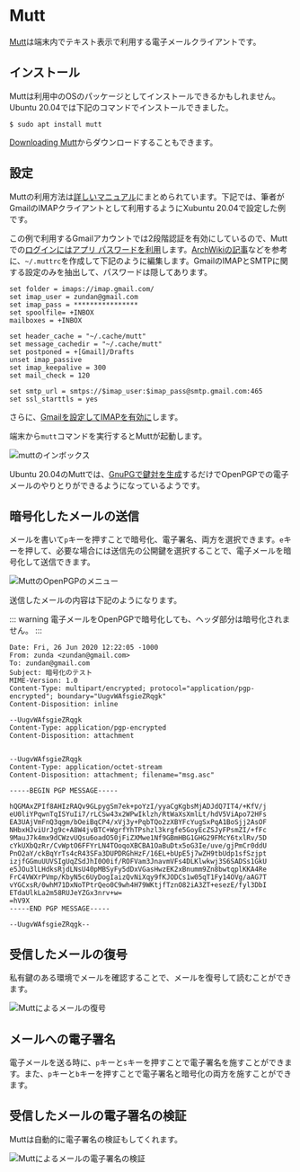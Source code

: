 # Mutt
[Mutt](http://www.mutt.org/)は端末内でテキスト表示で利用する電子メールクライアントです。

## インストール
Muttは利用中のOSのパッケージとしてインストールできるかもしれません。Ubuntu 20.04では下記のコマンドでインストールできました。

```
$ sudo apt install mutt
```

[Downloading Mutt](http://www.mutt.org/download.html)からダウンロードすることもできます。

## 設定
Muttの利用方法は[詳しいマニュアル](http://www.mutt.org/doc/manual/)にまとめられています。下記では、筆者がGmailのIMAPクライアントとして利用するようにXubuntu 20.04で設定した例です。

この例で利用するGmailアカウントでは2段階認証を有効にしているので、Muttでの[ログインにはアプリ パスワードを利用](https://support.google.com/mail/answer/185833?hl=ja)します。[ArchWikiの記事](https://wiki.archlinux.org/index.php/mutt#Using_native_IMAP_support)などを参考に、`~/.muttrc`を作成して下記のように編集します。GmailのIMAPとSMTPに関する設定のみを抽出して、パスワードは隠してあります。

```
set folder = imaps://imap.gmail.com/
set imap_user = zundan@gmail.com
set imap_pass = ****************
set spoolfile= +INBOX
mailboxes = +INBOX

set header_cache = "~/.cache/mutt"
set message_cachedir = "~/.cache/mutt"
set postponed = +[Gmail]/Drafts
unset imap_passive
set imap_keepalive = 300
set mail_check = 120

set smtp_url = smtps://$imap_user:$imap_pass@smtp.gmail.com:465
set ssl_starttls = yes
```

さらに、[Gmailを設定してIMAPを有効に](https://support.google.com/mail/answer/7126229?hl=ja)します。

端末から`mutt`コマンドを実行するとMuttが起動します。

![muttのインボックス](/mutt-inbox.png)

Ubuntu 20.04のMuttでは、[GnuPGで鍵対を生成](keyManagement)するだけでOpenPGPでの電子メールのやりとりができるようになっているようです。

## 暗号化したメールの送信
メールを書いて`p`キーを押すことで暗号化、電子署名、両方を選択できます。`e`キーを押して、必要な場合には送信先の公開鍵を選択することで、電子メールを暗号化して送信できます。

![MuttのOpenPGPのメニュー](/mutt-p.png)

送信したメールの内容は下記のようになります。

::: warning
電子メールをOpenPGPで暗号化しても、ヘッダ部分は暗号化されません。
:::

```
Date: Fri, 26 Jun 2020 12:22:05 -1000
From: zunda <zundan@gmail.com>
To: zundan@gmail.com
Subject: 暗号化のテスト
MIME-Version: 1.0
Content-Type: multipart/encrypted; protocol="application/pgp-encrypted"; boundary="UugvWAfsgieZRqgk"
Content-Disposition: inline

--UugvWAfsgieZRqgk
Content-Type: application/pgp-encrypted
Content-Disposition: attachment


--UugvWAfsgieZRqgk
Content-Type: application/octet-stream
Content-Disposition: attachment; filename="msg.asc"

-----BEGIN PGP MESSAGE-----

hQGMAxZPIf8AHIzRAQv9GLpygSm7ek+poYzI/yyaCgKgbsMjADJdQ7IT4/+KfV/j
eU0liYPqwnTqISYuIi7/rLCSw43x2WPwIklzh/RtWaXsXmlLt/hdV5ViApo72HFs
EA3UAjVmFnQ3qgm/bOeiBqCP4/xVj3y+PqbTQo2zXBYFcYugSxPqA1BoSjj2AsOF
NHbxHJviUrJg9c+A8W4jvBTC+WgrfYhTPshzl3krgfe5GoyEcZSJyFPsmZI/+fFc
9MauJ7k4mx9dCWzvUQsu6oadO50jFiZXMwe1Nf9GBmHBG1GHG29FMcY6txlRv/5D
cYkUXbQzRr/CvWptO6FFYrLN4TOoqoXBCBA1OaBuDtx5oG3Ie/uve/gjPmCr0ddU
PnO2aY/ckBqYrTs4cR43SFa3DUPDRGhHzF/16EL+bUpE5j7wZH9tbUdp1sfSzjpt
izjfGGmuUUVSIgUqZSdJhI0O0if/ROFVam3JnavmVFs4DLKlwkwj3S6SADSs1GkU
e5JOu3lLHdksRjdLNsU40pMBSyFy5dDxVGasHwzEK2xBnumm9Zn8bwtqplKKA4Re
FrC4VWXrPVmp/KbyN5c6UyDogIaizQvNiXqy9fKJODCs1w05qT1Fy14OVg/aAG7T
vYGCxsR/0whM71DxNoTPtrQeo0C9wh4H79WKtjfTznO82iA3ZT+esezE/fyl3DbI
ETdaUlkLa2m58RUJeYZGx3nrv+w=
=hV9X
-----END PGP MESSAGE-----

--UugvWAfsgieZRqgk--
```

## 受信したメールの復号
私有鍵のある環境でメールを確認することで、メールを復号して読むことができます。

![Muttによるメールの復号](/mutt-decrypt.png)

## メールへの電子署名

電子メールを送る時に、`p`キーと`s`キーを押すことで電子署名を施すことができます。また、`p`キーと`b`キーを押すことで電子署名と暗号化の両方を施すことができます。

## 受信したメールの電子署名の検証
Muttは自動的に電子署名の検証もしてくれます。

![Muttによるメールの電子署名の検証](/mutt-verify-sign.png)
